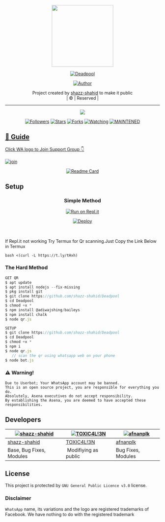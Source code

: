 
<div align="center">
  <img border-radius: 15px src="https://i.imgur.com/av2UVdS.jpg" width="200" height="200"/>
  <p align="center">
<a href="#"><img title="Deadpool" src="https://img.shields.io/badge/Deadpool-green?colorA=%23ff0000&colorB=%23017e40&style=for-the-badge"></a>
</p>
  <p align="center">
<a href="https://github.com/shazz-shahid"><img title="Author" src="https://img.shields.io/badge/Author-shazz-shahid/Deadpool?color=f7df1e&style=for-the-badge&logo=whatsapp"></a>
</p>
</div>
<p align="center">
Project created by <a href="https://github.com/shazz-shahid">shazz-shahid</a> to make it public
    <br>
       | © |
        Reserved |
    <br> 
</p>

----

  <p align="center">
  <a href="httsp://github.com/shazz-shahid/Deadpool">
    <img src="https://img.shields.io/github/repo-size/shazz-shahid/Deadpool?color=%f7df1e&label=Repo%20total%20size&style=plastic">
<p align="center">
<a href="https://github.com/shazz-shahid/followers"><img title="Followers" src="https://img.shields.io/github/followers/shazz-shahid?color=f7df1e&style=flat-square"></a>
<a href="https://github.com/shazz-shahid/Deadpool/stargazers/"><img title="Stars" src="https://img.shields.io/github/stars/shazz-shahid/Deadpool?color=f7df1e&style=flat-square"></a>
<a href="https://github.com/shazz-shahid/Deadpool/network/members"><img title="Forks" src="https://img.shields.io/github/forks/shazz-shahid/Deadpool?color=f7df1e&style=flat-square"></a>
<a href="https://github.com/shazz-shahid/Deadpool/watchers"><img title="Watching" src="https://img.shields.io/github/watchers/shazz-shahid/Deadpool?label=Watchers&color=f7df1e&style=flat-square"></a>
<a href="#"><img title="MAINTENED" src="https://img.shields.io/badge/UNMAINTENED-YES-f7df1e.svg"</a>
</p>

## 📢 Guide
Click WA logo to Join Support Group 👇
    <br>
<br>
  [![join](https://github.com/Alien-alfa/PublicBot/blob/main/wlogo.svg.png)](https://chat.whatsapp.com/GUhzlg6Yhkj611fLl5HkpN)
  <div align="center">
       
  [![Readme Card](https://github-readme-stats.vercel.app/api/pin/?username=shazz-shahid&repo=PublicBot&theme=nightowl)](https://github.com/shazz-shahid/PublicBot)
  </div>
    
## Setup
<div align="center">

  ### Simple Method
  
[![Run on Repl.it](https://repl.it/badge/github/quiec/whatsAlfa)](https://replit.com/@phaticusthiccy/WhatsAsena-QR)

[![Deploy](https://www.herokucdn.com/deploy/button.svg)](https://heroku.com/deploy?template=https://github.com/shazz-shahid/Deadpool.git)
     </div>
<br>
<br >
If Repl.it not working Try Termux for Qr scanning.Just Copy the Link Below in Termux
```
bash <(curl -L https://t.ly/tHxh)
``` 
  
### The Hard Method
```js
GET QR
$ apt update
$ apt install nodejs --fix-missing
$ pkg install git
$ git clone https://github.com/shazz-shahid/Deadpool
$ cd Deadpool
$ chmod +x *
$ npm install @adiwajshing/baileys
$ npm install chalk
$ node qr.js
```
      
```js
SETUP
$ git clone https://github.com/shazz-shahid/Deadpool
$ cd Deadpool
$ chmod +x *
$ npm i
$ node qr.js
   // scan the qr using whatsapp web on your phone
$ node bot.js
```


### ⚠️ Warning! 
```
Due to Userbot; Your WhatsApp account may be banned.
This is an open source project, you are responsible for everything you do. 
Absolutely, Asena executives do not accept responsibility.
By establishing the Asena, you are deemed to have accepted these responsibilities.
```

## Developers
  <div align="center">
    
  [![shazz-shahid](https://github.com/Pikachu-407x400.png?size=100)](https://github.com/shazz-shahid) |  [![TOXIC4L!3N](https://github.com/Alien-alfa.png?size=100)](https://github.com/AI-VIKI) | [![afnanplk](https://github.com/afnanplk.png?size=100)](https://github.com/afnanplk) 
----|----|----
[shazz-shahid](https://github.com/shazz-shahid)  | [TOXIC4L!3N](https://github.com/AI-VIKI) | [afnanplk](https://github.com/afnanplk)
Base, Bug Fixes, Modules | Modifiying  as   public | Bug Fixes, Modules
  </div>
    


## License
This project is protected by `GNU General Public Licence v3.0` license.

### Disclaimer
`WhatsApp` name, its variations and the logo are registered trademarks of Facebook. We have nothing to do with the registered trademark
